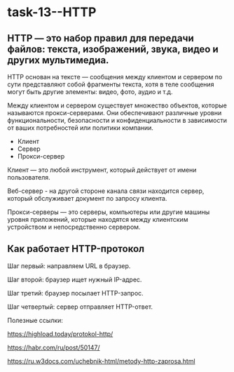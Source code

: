 # task-13--HTTP

HTTP — это набор правил для передачи файлов: текста, изображений, звука, видео и других мультимедиа. 
--------------------------------------------------------------------------------------------------

HTTP основан на тексте — сообщения между клиентом и сервером по сути представляют собой фрагменты текста, хотя в теле сообщения могут быть другие элементы: видео, фото, аудио и т.д.


 Между клиентом и сервером существует множество объектов, которые называются прокси-серверами. Они  обеспечивают различные уровни функциональности, безопасности и конфиденциальности в зависимости от ваших потребностей или политики компании.


- Клиент
- Сервер
- Прокси-сервер

Клиент — это любой инструмент, который действует от имени пользователя. 

Веб-сервер - на другой стороне канала связи находится сервер, который обслуживает документ по запросу клиента.

Прокси-серверы — это серверы, компьютеры или другие машины уровня приложений, которые находятся между клиентским устройством и непосредственно сервером.


Как работает HTTP-протокол
----------------------------------------------------------------------------------------------------
Шаг первый: направляем URL в браузер.

Шаг второй: браузер ищет нужный IP-адрес.

Шаг третий: браузер посылает HTTP-запрос.

Шаг четвертый: сервер отправляет HTTP-ответ.


Полезные ссылки:

https://highload.today/protokol-http/

https://habr.com/ru/post/50147/

https://ru.w3docs.com/uchebnik-html/metody-http-zaprosa.html
